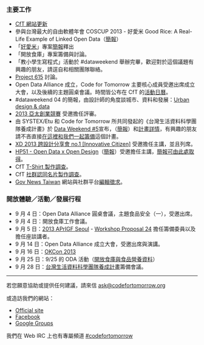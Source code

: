 ### 主要工作 ###

- [CfT 網站更新](https://github.com/codefortomorrow/cftdrupal2013)
- 參與台灣最大的自由軟體年會 COSCUP 2013  - 好愛米 Good Rice: A Real-Life Example of Linked Open Data（[簡報](http://www.slideshare.net/ckliu/good-rice)）
- 「[好愛米](https://hackpad.com/Good-Rice-eDov1lMvSoK)」專案[簡報](http://www.slideshare.net/ckliu/good-rice)釋出
- 「開放食庫」專案籌備與討論。
- 「教小學生寫程式」活動於 #dataweekend 舉辦完畢，歡迎對於這個議題有興趣的朋友，請逕自和相關團隊聯絡。
- [Project 615](https://codefortomorrow.hackpad.com/Project-615-6RJuax8jZlf) 討論。
- Open Data Alliance 成立，Code for Tomorrow 主要核心成員受邀出席成立大會，以及後續的主題圓桌會議。時間皆公布在 CfT 的[活動日曆](http://codefortomorrow.org/events)。
- #dataweekend 04 的簡報，由設計師的角度談城市、資料和發展：[Urban design & data](http://www.slideshare.net/RoyLin1/urban-design-data)
- [2013 亞太創業競賽](http://www.tvca.org.tw/download/AsiaEC.html) 受邀擔任評審。
- 由 SYSTEX/Etu 和 Code for Tomorrow 所共同發起的《台灣生活資料科學團隊養成計畫》於 [Data Weekend #5](http://registrano.com/events/dataweekend05)宣布，（[簡報](http://www.slideshare.net/fchiangtw/data-weekend-5)）和[計畫詳情](https://hackpad.com/ssqo2iX6wSh)，有興趣的朋友請不吝直接[在這裡和我們一起籌備](https://hackpad.com/ssqo2iX6wSh)這個計畫。
- [XD 2013 跨設計分享會 no.1 [Innovative Citizen]](http://www.xd-crossdesign.com/2013/08/xd-2013-no1-innovative-citizen.html) 受邀擔任主講，並且列席。
- [HP51 - Open Data x Open Design](http://www.hpx-party.com/hpx-events/hp51)（[簡報](http://www.slideshare.net/schee/147-25683895)）受邀擔任主講，[簡報可由此處取得](http://www.slideshare.net/schee/147-25683895)。
- CfT [T-Shirt 製作調查](https://groups.google.com/d/topic/codefortomorrow/BYq33ZvjOGU/discussion)。
- CfT [社群認同名片製作調查](https://groups.google.com/d/topic/codefortomorrow/46X9B6iRZF0/discussion)。
- [Gov News Taiwan](http://news.codefortomorrow.org) 網站與社群平台[編輯徵求](https://groups.google.com/forum/#!topic/codefortomorrow/b42S7JvCqOk)。

### 開放體驗／活動／發展行程 ###
- 9 月 4 日：Open Data Alliance 圓桌會議，主題食品安全（一），受邀出席。
- 9 月 4 日：開放食庫工作會議。
- 9 月 5 日：[2013 APrIGF Seoul](http://2013.rigf.asia/) - [Workshop Proposal 24](http://2013.rigf.asia/workshop-proposal-24/) 擔任籌備委員以及擔任座談講者。
- 9 月 14 日：Open Data Alliance 成立大會，受邀出席與演講。
- 9 月 16 日：[OKCon 2013](http://okcon.org/)
- 9 月 25 日：9/25 的 ODA 活動（[開放食庫與食品營養資料](http://seminars.tca.org.tw/D15j00352.aspx)）
- 9 月 28 日：[台灣生活資料科學團隊養成計畫](https://hackpad.com/Data-Science-Program-ssqo2iX6wSh)籌備會議。

---

若您願意協助或提供任何建議，請來信 ask@codefortomorrow.org

或造訪我們的網站：

- [Official site](http://codefortomorrow.org/)
- [Facebook](https://www.facebook.com/CodeForTomorrow)
- [Google Groups](http://groups.google.com/group/codefortomorrow)

我們在 Web IRC 上也有專屬頻道 [#codefortomorrow](http://webchat.freenode.net/?channels=codefortomorrow)
